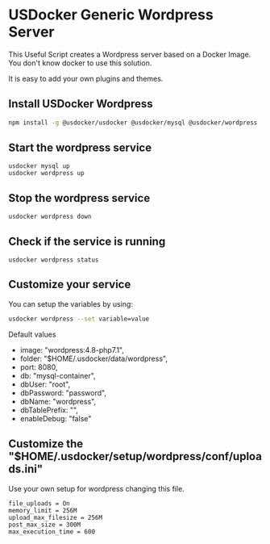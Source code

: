 # USDocker Generic Wordpress Server

This Useful Script creates a Wordpress server based on a Docker Image.
You don't know docker to use this solution.

It is easy to add your own plugins and themes. 

## Install USDocker Wordpress

```bash
npm install -g @usdocker/usdocker @usdocker/mysql @usdocker/wordpress
``` 

## Start the wordpress service

```
usdocker mysql up
usdocker wordpress up
```

## Stop the wordpress service 

```
usdocker wordpress down
```

## Check if the service is running

```
usdocker wordpress status
```

## Customize your service

You can setup the variables by using:

```bash
usdocker wordpress --set variable=value
```

Default values

 - image: "wordpress:4.8-php7.1",
 - folder: "$HOME/.usdocker/data/wordpress",
 - port: 8080,
 - db: "mysql-container",
 - dbUser: "root",
 - dbPassword: "password",
 - dbName: "wordpress",
 - dbTablePrefix: "",
 - enableDebug: "false"


## Customize the "$HOME/.usdocker/setup/wordpress/conf/uploads.ini"

Use your own setup for wordpress changing this file. 

```
file_uploads = On
memory_limit = 256M
upload_max_filesize = 256M
post_max_size = 300M
max_execution_time = 600
```
